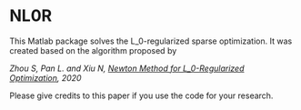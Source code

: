 # NL0R
This Matlab package solves the L_0-regularized sparse optimization. It was created based on the algorithm proposed by 

*Zhou S, Pan L. and Xiu N, [Newton Method for L_0-Regularized Optimization](https://arxiv.org/abs/2004.05132), 2020*

Please give credits to this paper if you use the code for your research.
